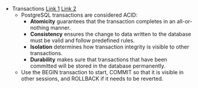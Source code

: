 * Transactions [Link 1](https://node-postgres.com/features/transactions) [Link 2](https://www.postgresqltutorial.com/postgresql-transaction/)
  * PostgreSQL transactions are considered ACID:
    * **Atomicity** guarantees that the transaction completes in an all-or-nothing manner.
    * **Consistency** ensures the change to data written to the database must be valid and follow predefined rules.
    * **Isolation** determines how transaction integrity is visible to other transactions.
    * **Durability** makes sure that transactions that have been committed will be stored in the database permanently.
  * Use the BEGIN transaction to start, COMMIT so that it is visible in other sessions, and ROLLBACK if it needs to be reverted.
